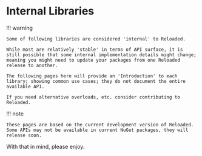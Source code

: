 # Internal Libraries

!!! warning

    Some of following libraries are considered 'internal' to Reloaded.  

    While most are relatively 'stable' in terms of API surface, it is still possible that some internal implementation details might change; meaning you might need to update your packages from one Reloaded release to another.  
    
    The following pages here will provide an 'Introduction' to each library; showing common use cases; they do not document the entire available API.  

    If you need alternative overloads, etc. consider contributing to Reloaded.  
    
!!! note

    These pages are based on the current development version of Reloaded.  
    Some APIs may not be available in current NuGet packages, they will release soon.  

With that in mind, please enjoy.